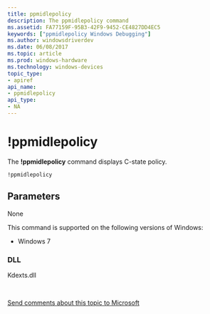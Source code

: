 ```yaml
---
title: ppmidlepolicy
description: The ppmidlepolicy command
ms.assetid: FA77159F-95B3-42F9-9452-CE4827DD4EC5
keywords: ["ppmidlepolicy Windows Debugging"]
ms.author: windowsdriverdev
ms.date: 06/08/2017
ms.topic: article
ms.prod: windows-hardware
ms.technology: windows-devices
topic_type:
- apiref
api_name:
- ppmidlepolicy
api_type:
- NA
---
```


# !ppmidlepolicy

The **!ppmidlepolicy** command displays C-state policy.

```
!ppmidlepolicy
```

## <span id="Parameters"></span><span id="parameters"></span><span id="PARAMETERS"></span>Parameters

None

This command is supported on the following versions of Windows:

- Windows 7

### <span id="DLL"></span><span id="dll"></span>DLL

Kdexts.dll 

 

[Send comments about this topic to Microsoft](mailto:wsddocfb@microsoft.com?subject=Documentation%20feedback%20[debugger\debugger]:%20!ppmidlepolicy%20%20RELEASE:%20%285/15/2017%29&body=%0A%0APRIVACY%20STATEMENT%0A%0AWe%20use%20your%20feedback%20to%20improve%20the%20documentation.%20We%20don't%20use%20your%20email%20address%20for%20any%20other%20purpose,%20and%20we'll%20remove%20your%20email%20address%20from%20our%20system%20after%20the%20issue%20that%20you're%20reporting%20is%20fixed.%20While%20we're%20working%20to%20fix%20this%20issue,%20we%20might%20send%20you%20an%20email%20message%20to%20ask%20for%20more%20info.%20Later,%20we%20might%20also%20send%20you%20an%20email%20message%20to%20let%20you%20know%20that%20we've%20addressed%20your%20feedback.%0A%0AFor%20more%20info%20about%20Microsoft's%20privacy%20policy,%20see%20http://privacy.microsoft.com/default.aspx. "Send comments about this topic to Microsoft")




